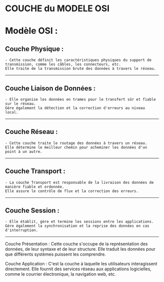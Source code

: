 # **COUCHE du MODELE OSI**

# **Modèle OSI :**

## **Couche Physique :**

    - Cette couche définit les caractéristiques physiques du support de transmission, comme les câbles, les connecteurs, etc.
    Elle traite de la transmission brute des données à travers le réseau.
---
## **Couche Liaison de Données :**

    - Elle organise les données en trames pour le transfert sûr et fiable sur le réseau.
    Gère également la détection et la correction d'erreurs au niveau local.
---
## **Couche Réseau :**

    - Cette couche traite le routage des données à travers un réseau.
    Elle détermine le meilleur chemin pour acheminer les données d'un point à un autre.
---
## **Couche Transport :**

    - La couche Transport est responsable de la livraison des données de manière fiable et ordonnée.
    Elle assure le contrôle de flux et la correction des erreurs.
---
## **Couche Session :**

    - Elle établit, gère et termine les sessions entre les applications.
    Gère également la synchronisation et la reprise des données en cas d'interruption.
---
Couche Présentation :
Cette couche s'occupe de la représentation des données, de leur syntaxe et de leur structure.
Elle traduit les données pour que différents systèmes puissent les comprendre.

Couche Application :
C'est la couche à laquelle les utilisateurs interagissent directement.
Elle fournit des services réseau aux applications logicielles, comme le courrier électronique, la navigation web, etc.